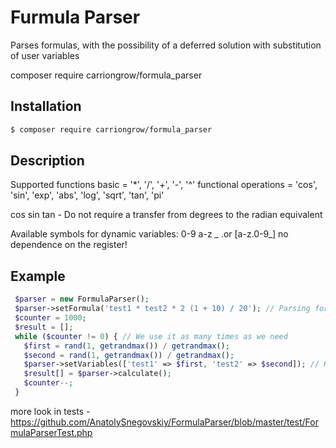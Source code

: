 # Furmula Parser

Parses formulas, with the possibility of a deferred solution with substitution of user variables

composer require carriongrow/formula_parser

## Installation
```bash
$ composer require carriongrow/formula_parser
```
## Description
Supported functions 
basic = '*', '/', '+', '-', '^'
functional operations = 'cos', 'sin', 'exp', 'abs', 'log', 'sqrt', 'tan', 'pi'

cos sin tan - Do not require a transfer from degrees to the radian equivalent 

Available symbols for dynamic variables: 0-9 a-z _ .or [a-z\.0-9\_]
no dependence on the register!

## Example

```php 
 $parser = new FormulaParser();
 $parser->setFormula('test1 * test2 * 2 (1 + 10) / 20'); // Parsing formulas once
 $counter = 1000;
 $result = [];
 while ($counter != 0) { // We use it as many times as we need
   $first = rand(1, getrandmax()) / getrandmax();
   $second = rand(1, getrandmax()) / getrandmax();
   $parser->setVariables(['test1' => $first, 'test2' => $second]); // Replacing user variables with values
   $result[] = $parser->calculate();
   $counter--;
 }
```
more look in tests - https://github.com/AnatolySnegovskiy/FormulaParser/blob/master/test/FormulaParserTest.php
